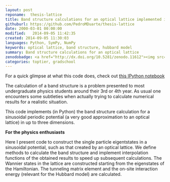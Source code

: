 ```yaml
---
layout: post
reponame:  thesis-lattice
title: Band structure calculations for an optical lattice implemented in Python
githuburl: https://github.com/PedroMDuarte/thesis-lattice
date: 2000-03-01 00:00:00
modified:   2014-09-05 11:42:35 
created: 2014-09-05 11:30:03 
languages: Python, SymPy, NumPy
keywords: optical lattice, band structure, hubbard model
summary: Band structure calculations for an optical lattice 
zenodobadge: <a href="http://dx.doi.org/10.5281/zenodo.11612"><img src="https://zenodo.org/badge/doi/10.5281/zenodo.11612.svg" alt="10.5281/zenodo.11612"></a> 
categories: toptier, gradschool
---
```


For a quick glimpse at what this code does, check out [this IPython notebook](https://github.com/PedroMDuarte/thesis-lattice/blob/master/BandStructure.ipynb)

The calculation of a band structure is a problem presented to most
undergraduate physics students around their 3rd or 4th year.  As usual one
encounters some subtleties when actually trying to calculate numerical results
for a realistic situation. 

This code implements (in Python) the band structure calculation for a
sinusoidal periodic potential (a very good approximation to an optical lattice)
in up to three dimensions.

**For the physics enthusiasts**

Here I present code to construct the single particle eigentstates in a
sinusoidal potential, such as that created by an optical lattice. We define
methods to calculate the band structure and implement interpolation functions
of the obtained results to speed up subsequent calculations.  The Wannier
states in the lattice are constructed starting from the eigenstates of the
Hamiltonian.  The tunneling matrix element and the on-site interaction energy
(relevant for the Hubbard model) are calculated. <br>


